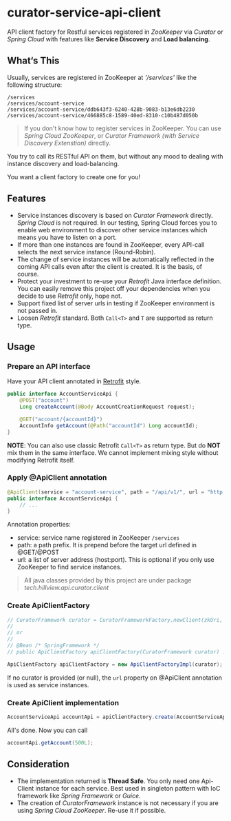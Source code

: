 # curator-service-api-client

API client factory for Restful services registered in *ZooKeeper* via *Curator* or *Spring Cloud* with features like **Service Discovery** and **Load balancing**.

## What‘s This

Usually, services are registered in ZooKeeper at *'/services'* like the following structure:

```
/services
/services/account-service
/services/account-service/ddb643f3-6240-428b-9083-b13e6db2230
/services/account-service/466885c8-1589-40ed-8310-c10b487d050b
```

> If you don't know how to register services in ZooKeeper. You can use *Spring Cloud ZooKeeper*, or *Curator Framework (with Service Discovery Extenstion)* directly.

You try to call its RESTful API on them, but without any mood to dealing with instance discovery and load-balancing.

You want a client factory to create one for you!


## Features

* Service instances discovery is based on *Curator Framework* directly. *Spring Cloud* is not required. In our testing, Spring Cloud forces you to enable web environment to discover other service instances which means you have to listen on a port.
* If more than one instances are found in ZooKeeper, every API-call selects the next service instance (Round-Robin).
* The change of service instances will be automatically reflected in the coming API calls even after the client is created. It is the basis, of course. 
* Protect your investment to re-use your *Retrofit* Java interface definition. You can easily remove this project off your dependencies when you decide to use *Retrofit* only, hope not.
* Support fixed list of server urls in testing if ZooKeeper environment is not passed in.
* Loosen *Retrofit* standard. Both `Call<T>` and `T` are supported as return type.

## Usage

### Prepare an API interface

Have your API client annotated in [Retrofit](https://square.github.io/retrofit/) style.

```java
public interface AccountServiceApi {
    @POST("account")
    Long createAccount(@Body AccountCreationRequest request);

    @GET("account/{accountId}")
    AccountInfo getAccount(@Path("accountId") Long accountId);
}
```

**NOTE**: You can also use classic Retrofit `Call<T>` as return type. But do **NOT** mix them in the same interface. We cannot implement mixing style without modifying Retrofit itself.

### Apply @ApiClient annotation

```java
@ApiClient(service = "account-service", path = "/api/v1/", url = "http://localhost:8080")
public interface AccountServiceApi {
    // ...
}
```

Annotation properties:

* service: service name registered in ZooKeeper `/services`
* path: a path prefix. It is prepend before the target url defined in @GET/@POST
* url: a list of server address (host:port). This is optional if you only use ZooKeeper to find service instances.

> All java classes provided by this project are under package *tech.hillview.api.curator.client*

### Create ApiClientFactory

```java
// CuratorFramework curator = CuratorFrameworkFactory.newClient(zkUri, ...);
//
// or
//
// @Bean /* SpringFramework */
// public ApiClientFactory apiClientFactory(CuratorFramework curator) ...

ApiClientFactory apiClientFactory = new ApiClientFactoryImpl(curator);
```

If no curator is provided (or null), the ```url``` property on @ApiClient annotation is used as service instances.

### Create ApiClient implementation

```java
AccountServiceApi accountApi = apiClientFactory.create(AccountServiceApi.class);
```

All's done. Now you can call

```java
accountApi.getAccount(500L);
```

## Consideration

* The implementation returned is **Thread Safe**. You only need one Api-Client instance for each service. Best used in  singleton pattern with IoC framework like *Spring Framework* or *Guice*.
* The creation of *CuratorFramework* instance is not necessary if you are using *Spring Cloud ZooKeeper*. Re-use it if possible.
